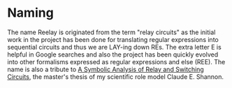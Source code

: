 # Naming
The name Reelay is originated from the term "relay circuits" as the initial work in the project has been done for translating regular expressions into sequential circuits and thus we are LAY-ing down REs. The extra letter E is helpful in Google searches and also the project has been quickly evolved into other formalisms expressed as regular expressions and else (REE). The name is also a tribute to [A Symbolic Analysis of Relay and Switching Circuits](https://dspace.mit.edu/handle/1721.1/11173), the master's thesis of my scientific role model Claude E. Shannon.